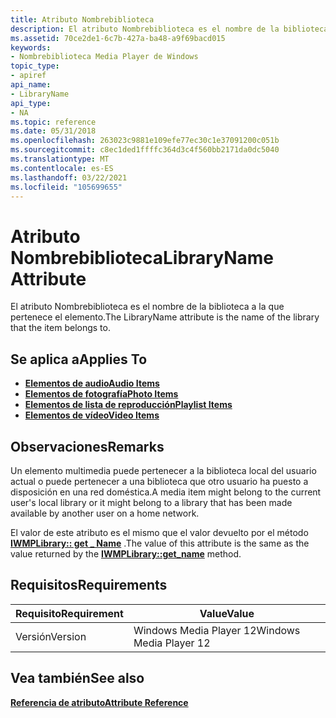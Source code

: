 ```yaml
---
title: Atributo Nombrebiblioteca
description: El atributo Nombrebiblioteca es el nombre de la biblioteca a la que pertenece el elemento.
ms.assetid: 70ce2de1-6c7b-427a-ba48-a9f69bacd015
keywords:
- Nombrebiblioteca Media Player de Windows
topic_type:
- apiref
api_name:
- LibraryName
api_type:
- NA
ms.topic: reference
ms.date: 05/31/2018
ms.openlocfilehash: 263023c9881e109efe77ec30c1e37091200c051b
ms.sourcegitcommit: c8ec1ded1ffffc364d3c4f560bb2171da0dc5040
ms.translationtype: MT
ms.contentlocale: es-ES
ms.lasthandoff: 03/22/2021
ms.locfileid: "105699655"
---
```

# <a name="libraryname-attribute"></a><span data-ttu-id="d63e6-104">Atributo Nombrebiblioteca</span><span class="sxs-lookup"><span data-stu-id="d63e6-104">LibraryName Attribute</span></span>

<span data-ttu-id="d63e6-105">El atributo Nombrebiblioteca es el nombre de la biblioteca a la que pertenece el elemento.</span><span class="sxs-lookup"><span data-stu-id="d63e6-105">The LibraryName attribute is the name of the library that the item belongs to.</span></span>

## <a name="applies-to"></a><span data-ttu-id="d63e6-106">Se aplica a</span><span class="sxs-lookup"><span data-stu-id="d63e6-106">Applies To</span></span>

-   [<span data-ttu-id="d63e6-107">**Elementos de audio**</span><span class="sxs-lookup"><span data-stu-id="d63e6-107">**Audio Items**</span></span>](audio-item-attributes.md)
-   [<span data-ttu-id="d63e6-108">**Elementos de fotografía**</span><span class="sxs-lookup"><span data-stu-id="d63e6-108">**Photo Items**</span></span>](photo-item-attributes.md)
-   [<span data-ttu-id="d63e6-109">**Elementos de lista de reproducción**</span><span class="sxs-lookup"><span data-stu-id="d63e6-109">**Playlist Items**</span></span>](playlist-attributes-ref.md)
-   [<span data-ttu-id="d63e6-110">**Elementos de vídeo**</span><span class="sxs-lookup"><span data-stu-id="d63e6-110">**Video Items**</span></span>](video-item-attributes.md)

## <a name="remarks"></a><span data-ttu-id="d63e6-111">Observaciones</span><span class="sxs-lookup"><span data-stu-id="d63e6-111">Remarks</span></span>

<span data-ttu-id="d63e6-112">Un elemento multimedia puede pertenecer a la biblioteca local del usuario actual o puede pertenecer a una biblioteca que otro usuario ha puesto a disposición en una red doméstica.</span><span class="sxs-lookup"><span data-stu-id="d63e6-112">A media item might belong to the current user's local library or it might belong to a library that has been made available by another user on a home network.</span></span>

<span data-ttu-id="d63e6-113">El valor de este atributo es el mismo que el valor devuelto por el método [**IWMPLibrary:: get \_ Name**](/previous-versions/windows/desktop/api/wmp/nf-wmp-iwmplibrary-get_name) .</span><span class="sxs-lookup"><span data-stu-id="d63e6-113">The value of this attribute is the same as the value returned by the [**IWMPLibrary::get\_name**](/previous-versions/windows/desktop/api/wmp/nf-wmp-iwmplibrary-get_name) method.</span></span>

## <a name="requirements"></a><span data-ttu-id="d63e6-114">Requisitos</span><span class="sxs-lookup"><span data-stu-id="d63e6-114">Requirements</span></span>



| <span data-ttu-id="d63e6-115">Requisito</span><span class="sxs-lookup"><span data-stu-id="d63e6-115">Requirement</span></span> | <span data-ttu-id="d63e6-116">Value</span><span class="sxs-lookup"><span data-stu-id="d63e6-116">Value</span></span> |
|--------------------|------------------------------------|
| <span data-ttu-id="d63e6-117">Versión</span><span class="sxs-lookup"><span data-stu-id="d63e6-117">Version</span></span><br/> | <span data-ttu-id="d63e6-118">Windows Media Player 12</span><span class="sxs-lookup"><span data-stu-id="d63e6-118">Windows Media Player 12</span></span><br/> |



## <a name="see-also"></a><span data-ttu-id="d63e6-119">Vea también</span><span class="sxs-lookup"><span data-stu-id="d63e6-119">See also</span></span>

<dl> <dt>

[<span data-ttu-id="d63e6-120">**Referencia de atributo**</span><span class="sxs-lookup"><span data-stu-id="d63e6-120">**Attribute Reference**</span></span>](attribute-reference.md)
</dt> </dl>

 

 





